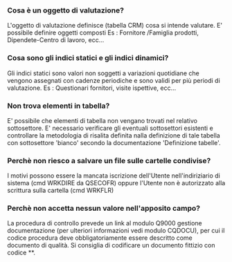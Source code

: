 ### **Cosa è un oggetto di valutazione?**

 L'oggetto di valutazione definisce (tabella CRM) cosa si intende valutare. E' possibile definire oggetti composti
 Es :  Fornitore /Famiglia prodotti, Dipendete-Centro di lavoro, ecc...

### **Cosa sono gli indici statici e gli indici dinamici?**

 Gli indici statici sono valori non soggetti a variazioni quotidiane che vengono assegnati con cadenze periodiche e sono
 validi per più periodi di valutazione.
 Es :  Questionari fornitori, visite ispettive, ecc...

### **Non trova elementi in tabella?**

 E' possibile che elementi di tabella non vengano trovati nel relativo sottosettore.
 E' necessario verificare gli eventuali sottosettori esistenti e controllare la metodologia di risalita
 definita nalla definizione di tale tabella con sottosettore 'bianco' secondo la documentazione 'Definizione tabelle'.

### **Perchè non riesco a salvare un file sulle cartelle condivise?**

 I motivi possono essere la mancata iscrizione dell'Utente nell'indiriziario di sistema (cmd WRKDIRE da QSECOFR) oppure l'Utente
 non è autorizzato alla scrittura sulla cartella (cmd WRKFLR)

### **Perchè non accetta nessun valore nell'apposito campo?**

 La procedura di controllo prevede un link al modulo Q9000 gestione documentazione (per ulteriori informazioni vedi modulo CQDOCU), per
 cui il codice procedura deve obbligatoriamente essere descritto come documento di qualità.
 Si consiglia di codificare un documento fittizio con codice \*\*.
